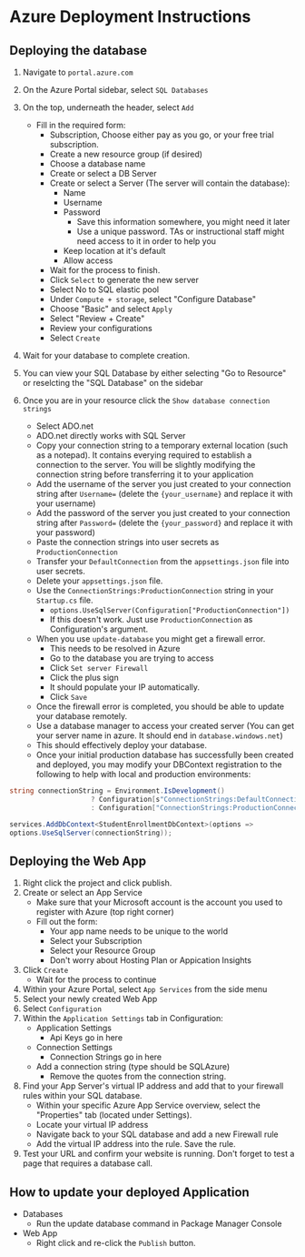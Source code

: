# Azure Deployment Instructions

## Deploying the database

1. Navigate to `portal.azure.com`
2. On the Azure Portal sidebar, select `SQL Databases`
3. On the top, underneath the header, select `Add`
    - Fill in the required form:
       - Subscription, Choose either pay as you go, or your free trial subscription.
       - Create a new resource group (if desired)
       - Choose a database name
       - Create or select a DB Server
       - Create or select a Server (The server will contain the database):
            - Name
            - Username
            - Password
               - Save this information somewhere, you might need it later
               - Use a unique password. TAs or instructional staff might need access to it in order to help you
            - Keep location at it's default
            - Allow access
       - Wait for the process to finish.
       - Click `Select` to generate the new server
       - Select No to SQL elastic pool
       - Under `Compute + storage`, select "Configure Database"
       - Choose "Basic" and select `Apply`
       - Select "Review + Create"
       - Review your configurations
       - Select `Create`
  
4. Wait for your database to complete creation.
5. You can view your SQL Database by either selecting "Go to Resource" or reselcting the "SQL Database" on the sidebar
6. Once you are in your resource click the `Show database connection strings`
     - Select ADO.net
     - ADO.net directly works with SQL Server
     - Copy your connection string to a temporary external location (such as a notepad). It contains everying required to establish a connection to the server. You will be slightly modifying the connection string before transferring it to your application
     - Add the username of the server you just created to your connection string after `Username=` (delete the `{your_username}` and replace it with your username)
     - Add the password of the server you just created to your connection string after `Password=` (delete the `{your_password}` and replace it with your password)
     - Paste the connection strings into user secrets as `ProductionConnection`
     - Transfer your `DefaultConnection` from the `appsettings.json` file into user secrets.
	 - Delete your `appsettings.json` file.
     - Use the `ConnectionStrings:ProductionConnection` string in your `Startup.cs` file.
         - `options.UseSqlServer(Configuration["ProductionConnection"])`
         - If this doesn't work. Just use `ProductionConnection` as Configuration's argument.
     - When you use `update-database` you might get a firewall error.
         - This needs to be resolved in Azure
         - Go to the database you are trying to access
         - Click `Set server Firewall`
         - Click the plus sign
         - It should populate your IP automatically.
         - Click `Save`
     - Once the firewall error is completed, you should be able to update your database remotely.
     - Use a database manager to access your created server (You can get your server name in azure. It should end in `database.windows.net`)
     - This should effectively deploy your database.
	 - Once your initial production database has successfully been created and deployed, you may modify your DBContext registration to the following to help with local and production environments:

``` csharp
string connectionString = Environment.IsDevelopment()
                    ? Configuration[s"ConnectionStrings:DefaultConnection"]
                    : Configuration["ConnectionStrings:ProductionConnection"];

services.AddDbContext<StudentEnrollmentDbContext>(options =>
options.UseSqlServer(connectionString));
```

## Deploying the Web App

1. Right click the project and click publish.
2. Create or select an App Service
     - Make sure that your Microsoft account is the account you used to register with Azure (top right corner)
     - Fill out the form:
         - Your app name needs to be unique to the world
         - Select your Subscription
         - Select your Resource Group
         - Don't worry about Hosting Plan or Appication Insights
3. Click `Create`
     - Wait for the process to continue
4. Within your Azure Portal, select `App Services` from the side menu
5. Select your newly created Web App
6. Select `Configuration`
7. Within the `Application Settings` tab in Configuration:
     - Application Settings
       - Api Keys go in here
     - Connection Settings
       - Connection Strings go in here
     - Add a connection string (type should be SQLAzure)
       - Remove the quotes from the connection string.
8. Find your App Server's virtual IP address and add that to your firewall rules within your SQL database. 
    - Within your specific Azure App Service overview, select the "Properties" tab (located under Settings).
    - Locate your virtual IP address
    - Navigate back to your SQL database and add a new Firewall rule
    - Add the virtual IP address into the rule. Save the rule. 
9. Test your URL and confirm your website is running. Don't forget to test a page that requires a database call.
  
## How to update your deployed Application
  - Databases
    - Run the update database command in Package Manager Console
  - Web App
    - Right click and re-click the `Publish` button.
